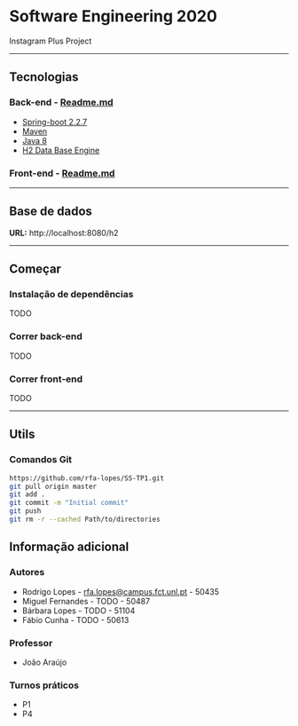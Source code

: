 # Software Engineering 2020

Instagram Plus Project

---

## Tecnologias

### Back-end - [Readme.md](Back-end/README.md)

- [Spring-boot 2.2.7](https://start.spring.io/)
- [Maven](https://maven.apache.org/)
- [Java 8](https://www.java.com/)
- [H2 Data Base Engine](https://www.h2database.com/html/main.html)

### Front-end - [Readme.md](Front-end/README.md)

---

## Base de dados

**URL:** http://localhost:8080/h2



---

## Começar

### Instalação de dependências

TODO

### Correr back-end

TODO

### Correr front-end

TODO

---

## Utils

### Comandos Git

```bash
https://github.com/rfa-lopes/SS-TP1.git
git pull origin master
git add .
git commit -m "Initial commit"
git push
git rm -r --cached Path/to/directories
```

## Informação adicional

### Autores

- Rodrigo Lopes - rfa.lopes@campus.fct.unl.pt - 50435
- Miguel Fernandes - TODO - 50487
- Bárbara Lopes - TODO - 51104
- Fábio Cunha - TODO - 50613

### Professor

- João Araújo

### Turnos práticos

- P1
- P4
